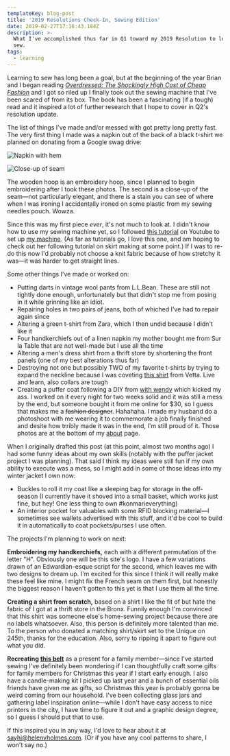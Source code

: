 ```yaml
---
templateKey: blog-post
title: '2019 Resolutions Check-In, Sewing Edition'
date: 2019-02-27T17:16:43.184Z
description: >-
  What I've accomplished thus far in Q1 toward my 2019 Resolution to learn to
  sew.
tags:
  - learning
---
```

Learning to sew has long been a goal, but at the beginning of the year Brian and I began reading [_Overdressed: The Shockingly High Cost of Cheap Fashion_](https://www.goodreads.com/book/show/11797414-overdressed) and I got so riled up I finally took out the sewing machine that I've been scared of from its box. The book has been a fascinating (if a tough) read and it inspired a lot of further research that I hope to cover in Q2's resolution update.

The list of things I've made and/or messed with got pretty long pretty fast. The very first thing I made was a napkin out of the back of a black t-shirt we planned on donating from a Google swag drive:

![Napkin with hem](/img/img_4502.jpg)

![Close-up of seam](/img/img_4503.jpg)

The wooden hoop is an embroidery hoop, since I planned to begin embroidering after I took these photos. The second is a close-up of the seam—not particularly elegant, and there is a stain you can see of where when I was ironing I accidentally ironed on some plastic from my sewing needles pouch. Wowza.

Since this was my first piece _ever_, it's not much to look at. I didn't know how to use my sewing machine yet, so I followed [this tutorial](https://youtu.be/rnTwT-ifLkU) on Youtube to set up [my machine](https://www.amazon.com/gp/product/B00VV4ZWBQ/ref=oh_aui_search_asin_title?ie=UTF8&psc=1). (As far as tutorials go, I love this one, and am hoping to check out her following tutorial on skirt making at some point.) If I was to re-do this now I'd probably not choose a knit fabric because of how stretchy it was—it was harder to get straight lines.

Some other things I've made or worked on:

* Putting darts in vintage wool pants from L.L.Bean. These are still not tightly done enough, unfortunately but that didn't stop me from posing in it while grinning like an idiot.
* Repairing holes in two pairs of jeans, both of whiched I've had to repair again since
* Altering a green t-shirt from Zara, which I then undid because I didn't like it
* Four handkerchiefs out of a linen napkin my mother bought me from Sur la Table that are not well-made but I use all the time
* Altering a men's dress shirt from a thrift store by shortening the front panels (one of my best alterations thus far)
* Destroying not one but possibly TWO of my favorite t-shirts by trying to expand the neckline because I was coveting [this shirt](https://www.vettacapsule.com/collections/tops/products/the-convertible-tee?variant=8985870925860) from Vetta. Live and learn, also collars are tough
* Creating a puffer coat following a DIY from [with wendy](https://www.youtube.com/user/withwendy) which kicked my ass. I worked on it every night for two weeks solid and it was still a mess by the end, but someone bought it from me online for $30, so I guess that makes me a ~~fashion designer~~. Hahahaha. I made my husband do a photoshoot with me wearing it to commemorate a job finally finished and desite how trribly made it was in the end, I'm still proud of it. Those photos are at the bottom of my [about](/about/) page.

When I originally drafted this post (at this point, almost two months ago) I had some funny ideas about my own skills (notably with the puffer jacket project I was planning). That said I think my ideas were still fun if my own ability to execute was a mess, so I might add in some of those ideas into my winter jacket I own now:

* Buckles to roll it my coat like a sleeping bag for storage in the off-season (I currently have it shoved into a small basket, which works just fine, but hey! One less thing to own #konmarieverything)
* An interior pocket for valuables with some RFID blocking material—I sometimes see wallets advertised with this stuff, and it'd be cool to build it in automatically to coat pockets/purses I use often.

The projects I'm planning to work on next:

**Embroidering my handkerchiefs,** each with a different permutation of the letter "H". Obviously one will be this site's logo. I have a few variations drawn of an Edwardian-esque script for the second, which leaves me with two designs to dream up. I'm excited for this since I think it will really make these feel like mine. I might fix the French seam on them first, but honestly the biggest reason I haven't gotten to this yet is that I use them all the time.

**Creating a shirt from scratch,** based on a shirt I like the fit of but hate the fabric of I got at a thrift store in the Bronx. Funnily enough I'm convinced that this shirt was someone else's home-sewing project because there are no labels whatsoever. Also, this person is definitely more talented than me. To the person who donated a matching shirt/skirt set to the Unique on 245th, thanks for the education. Also, sorry to ripping it apart to figure out what you did. 

**Recreating [this belt](https://elizabethsuzann.com/products/asawa-tie-belt-midweight-linen)** as a present for a family member—since I've started sewing I've definitely been wondering if I can thoughtfully craft some gifts for family members for Christmas this year if I start early enough. I also have a candle-making kit I picked up last year and a bunch of essential oils friends have given me as gifts, so Christmas this year is probably gonna be weird coming from our household. I've been collecting glass jars and gathering label inspiration online—while I don't have easy access to nice printers in the city, I have time to figure it out and a graphic design degree, so I guess I should put that to use.

If this inspired you in any way, I'd love to hear about it at [sayhi@helenvholmes.com](mailto:sayhi@helenvholmes.com). (Or if you have any cool patterns to share, I won't say no.)
